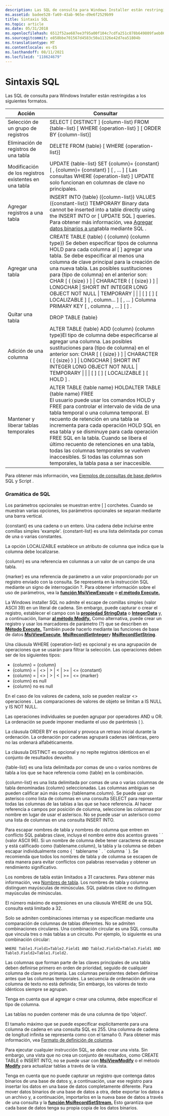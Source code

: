 ```yaml
---
description: Las SQL de consulta para Windows Installer están restringidas a los siguientes formatos.
ms.assetid: badee528-fa69-43ab-965e-d9e6f2529b99
title: Sintaxis SQL
ms.topic: article
ms.date: 05/31/2018
ms.openlocfilehash: 6512f52ae687ee3f95a00f104c7cdfa251c878b649809faeb86c73bdcf82bf84
ms.sourcegitcommit: e858bbe701567d4583c50a11326e42d7ea51804b
ms.translationtype: MT
ms.contentlocale: es-ES
ms.lasthandoff: 08/11/2021
ms.locfileid: "118624679"
---
```

# <a name="sql-syntax"></a>Sintaxis SQL

Las SQL de consulta para Windows Installer están restringidas a los siguientes formatos.



| Acción                             | Consultar                                                                                                                                                                                                                                                                                                                                                                                                                                                                                                          |
|------------------------------------|----------------------------------------------------------------------------------------------------------------------------------------------------------------------------------------------------------------------------------------------------------------------------------------------------------------------------------------------------------------------------------------------------------------------------------------------------------------------------------------------------------------|
| Selección de un grupo de registros          | SELECT \[ DISTINCT \] {column-list} FROM {table-list} \[ WHERE {operation-list} \] \[ ORDER BY {column-list}\]                                                                                                                                                                                                                                                                                                                                                                                                       |
| Eliminación de registros de una tabla        | DELETE FROM {table} \[ WHERE {operation-list}\]                                                                                                                                                                                                                                                                                                                                                                                                                                                                 |
| Modificación de los registros existentes en una tabla | UPDATE {table-list} SET {column}= {constant} \[ , {column}= {constant} \] \[ , ... \] \[ Las consultas WHERE {operation-list} \] UPDATE solo funcionan en columnas de clave no principales.<br/>                                                                                                                                                                                                                                                                                                                                      |
| Agregar registros a una tabla             | INSERT INTO {table} ({column-list}) VALUES ({constant-list}) TEMPORARY Binary data cannot be inserted into a table directly using the INSERT INTO or \[ UPDATE SQL \] queries. Para obtener más información, vea [Agregar datos binarios a una](adding-binary-data-to-a-table-using-sql.md)tabla mediante SQL .<br/>                                                                                                                                                                                                       |
| Agregar una tabla                        | CREATE TABLE {table} ( {column} {column type}) Se deben especificar tipos de columna HOLD para cada columna al \[ \] agregar una tabla. Se debe especificar al menos una columna de clave principal para la creación de una nueva tabla. Las posibles sustituciones para {tipo de columna} en el anterior son: CHAR \[ ( {size} ) \] \| CHARACTER ( \[ {size} ) \] \| LONGCHAR \| SHORT INT INTEGER LONG OBJECT NOT NULL \| TEMPORARY \| \| \| \[ \] \[ \] \[ LOCALIZABLE \] \[ , column... \] \[ , ... \] Columna PRIMARY KEY \[ , columna , ... \] \[ \] .<br/> |
| Quitar una tabla                     | DROP TABLE {table}                                                                                                                                                                                                                                                                                                                                                                                                                                                                                             |
| Adición de una columna                       | ALTER TABLE {table} ADD {column} {column type}El tipo de columna debe especificarse al agregar una columna. Las posibles sustituciones para {tipo de columna} en el anterior son: CHAR \[ ( {size} ) \] \| CHARACTER ( \[ {size} ) \] \| LONGCHAR \| SHORT INT INTEGER LONG OBJECT NOT NULL \| TEMPORARY \| \| \| \[ \] \[ \] \[ LOCALIZABLE \] \[ HOLD \] .<br/>                                                                                                                                                                  |
| Mantener y liberar tablas temporales     | ALTER TABLE {table name} HOLDALTER TABLE {table name} FREE<br/> El usuario puede usar los comandos HOLD y FREE para controlar el intervalo de vida de una tabla temporal o una columna temporal. El recuento de retención en una tabla se incrementa para cada operación HOLD SQL en esa tabla y se disminuye para cada operación FREE SQL en la tabla. Cuando se libera el último recuento de retenciones en una tabla, todas las columnas temporales se vuelven inaccesibles. Si todas las columnas son temporales, la tabla pasa a ser inaccesible.<br/>     |



 

Para obtener más información, vea [Ejemplos de consultas de base de](examples-of-database-queries-using-sql-and-script.md)datos SQL y Script .

### <a name="sql-grammar"></a>Gramática de SQL

Los parámetros opcionales se muestran entre \[ \] corchetes. Cuando se muestran varias opciones, los parámetros opcionales se separan mediante una barra vertical.

{constant} es una cadena o un entero. Una cadena debe incluirse entre comillas simples 'example'. {constant-list} es una lista delimitada por comas de una o varias constantes.

La opción LOCALIZABLE establece un atributo de columna que indica que la columna debe localizarse.

{column} es una referencia en columnas a un valor de un campo de una tabla.

{marker} es una referencia de parámetro a un valor proporcionado por un registro enviado con la consulta. Se representa en la instrucción SQL mediante un signo de interrogación ?. Para obtener información sobre el uso de parámetros, vea la [**función MsiViewExecute**](/windows/desktop/api/Msiquery/nf-msiquery-msiviewexecute) o [**el método Execute.**](view-execute.md)

La Windows installer SQL no admite el escape de comillas simples (valor ASCII 39) en un literal de cadena. Sin embargo, puede capturar o crear el registro, establecer el campo con la [**propiedad StringData**](record-stringdata.md) o [**IntegerData**](record-integerdata.md) y, a continuación, llamar [**al método Modify.**](view-modify.md) Como alternativa, puede crear un registro y usar los marcadores de parámetro (?) que se describen en [**Método Execute.**](view-execute.md) También puede hacerlo mediante las funciones de base de datos [**MsiViewExecute**](/windows/desktop/api/Msiquery/nf-msiquery-msiviewexecute), [**MsiRecordSetInteger**](/windows/desktop/api/Msiquery/nf-msiquery-msirecordsetinteger)y [**MsiRecordSetString**](/windows/desktop/api/Msiquery/nf-msiquery-msirecordsetstringa).

Una cláusula WHERE {operation-list} es opcional y es una agrupación de operaciones que se usarán para filtrar la selección. Las operaciones deben ser de los siguientes tipos:

-   {column} = {column}
-   {column} = \|  <>  \|  >  \|  <  \|  >=  \| <= {constant}
-   {column} = \|  <>  \|  >  \|  <  \|  >=  \| <= {marker}
-   {column} es null
-   {column} no es null

En el caso de los valores de cadena, solo se pueden realizar <> operaciones . Las comparaciones de valores de objeto se limitan a IS NULL y IS NOT NULL.

Las operaciones individuales se pueden agrupar por operadores AND u OR. La ordenación se puede imponer mediante el uso de paréntesis ( ).

La cláusula ORDER BY es opcional y provoca un retraso inicial durante la ordenación. La ordenación por cadenas agrupará cadenas idénticas, pero no las ordenará alfabéticamente.

La cláusula DISTINCT es opcional y no repite registros idénticos en el conjunto de resultados devuelto.

{table-list} es una lista delimitada por comas de uno o varios nombres de tabla a los que se hace referencia como {table} en la combinación.

{column-list} es una lista delimitada por comas de una o varias columnas de tabla denominadas {column} seleccionadas. Las columnas ambiguas se pueden calificar aún más como {tablename.column}. Se puede usar un asterisco como lista de columnas en una consulta SELECT para representar todas las columnas de las tablas a las que se hace referencia. Al hacer referencia a campos por posición de columna, seleccione las columnas por nombre en lugar de usar el asterisco. No se puede usar un asterisco como una lista de columnas en una consulta INSERT INTO.

Para escapar nombres de tabla y nombres de columna que entren en conflicto SQL palabras clave, incluya el nombre entre dos acentos graves \` \` (valor ASCII 96). Si un nombre de columna debe tener caracteres de escape y está calificado como {tablename.column}, la tabla y la columna se deben escapar individualmente como { \` tablename \` . \` columna \` }. Se recomienda que todos los nombres de tabla y de columna se escapen de esta manera para evitar conflictos con palabras reservadas y obtener un rendimiento significativo.

Los nombres de tabla están limitados a 31 caracteres. Para obtener más información, vea [Nombres de tabla](table-names.md). Los nombres de tabla y columna distinguen mayúsculas de minúsculas. SQL palabras clave no distinguen mayúsculas de minúsculas.

El número máximo de expresiones en una cláusula WHERE de una SQL consulta está limitado a 32.

Solo se admiten combinaciones internas y se especifican mediante una comparación de columnas de tablas diferentes. No se admiten combinaciones circulares. Una combinación circular es una SQL consulta que vincula tres o más tablas a un circuito. Por ejemplo, lo siguiente es una combinación circular:

``` syntax
WHERE Table1.Field1=Table2.Field1 AND Table2.Field2=Table3.Field1 AND Table3.Field2=Table1.Field2.
```

Las columnas que forman parte de las claves principales de una tabla deben definirse primero en orden de prioridad, seguido de cualquier columna de clave no primaria. Las columnas persistentes deben definirse antes que las columnas temporales. La secuencia de ordenación de una columna de texto no está definida; Sin embargo, los valores de texto idénticos siempre se agrupan.

Tenga en cuenta que al agregar o crear una columna, debe especificar el tipo de columna.

Las tablas no pueden contener más de una columna de tipo 'object'.

El tamaño máximo que se puede especificar explícitamente para una columna de cadena en una consulta SQL es 255. Una columna de cadena de longitud infinita se representa como con el tamaño 0. Para obtener más información, vea [Formato de definición de columna](column-definition-format.md).

Para ejecutar cualquier instrucción SQL, se debe crear una vista. Sin embargo, una vista que no crea un conjunto de resultados, como CREATE TABLE o INSERT INTO, no se puede usar con [**MsiViewModify**](/windows/desktop/api/Msiquery/nf-msiquery-msiviewmodify) o el método [**Modify**](view-modify.md) para actualizar tablas a través de la vista.

Tenga en cuenta que no puede capturar un registro que contenga datos binarios de una base de datos y, a continuación, usar ese registro para insertar los datos en una base de datos completamente diferente. Para mover datos binarios de una base de datos a otra, debe exportar los datos a un archivo y, a continuación, importarlos en la nueva base de datos a través de una consulta y la [**función MsiRecordSetStream.**](/windows/desktop/api/Msiquery/nf-msiquery-msirecordsetstreama) Esto garantiza que cada base de datos tenga su propia copia de los datos binarios.

 

 




